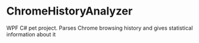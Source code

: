 # ChromeHistoryAnalyzer
 WPF C# pet project. Parses Chrome browsing history and gives statistical information about it
